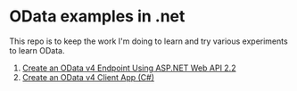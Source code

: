 # OData examples in .net

This repo is to keep the work I'm doing to learn and try various experiments to learn OData.

1. [Create an OData v4 Endpoint Using ASP.NET Web API 2.2](https://docs.microsoft.com/en-us/aspnet/web-api/overview/odata-support-in-aspnet-web-api/odata-v4/create-an-odata-v4-endpoint)
2. [Create an OData v4 Client App (C#)](https://docs.microsoft.com/en-us/aspnet/web-api/overview/odata-support-in-aspnet-web-api/odata-v4/create-an-odata-v4-client-app)
